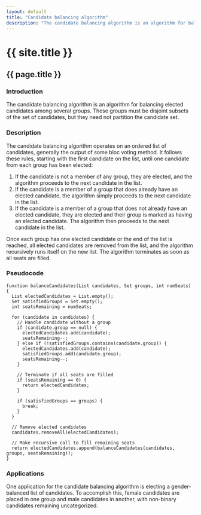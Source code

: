 ```yaml
---
layout: default
title: "Candidate balancing algorithm"
description: "The candidate balancing algorithm is an algorithm for balancing elected candidates among several groups."
---
```

# {{ site.title }}
## {{ page.title }}
### Introduction

The candidate balancing algorithm is an algorithm for balancing elected candidates among several groups. These groups must be disjoint subsets of the set of candidates, but they need not partition the candidate set.

### Description

The candidate balancing algorithm operates on an ordered list of candidates, generally the output of some bloc voting method. It follows these rules, starting with the first candidate on the list, until one candidate from each group has been elected:

1. If the candidate is not a member of any group, they are elected, and the algorithm proceeds to the next candidate in the list.
2. If the candidate is a member of a group that does already have an elected candidate, the algorithm simply proceeds to the next candidate in the list.
3. If the candidate is a member of a group that does not already have an elected candidate, they are elected and their group is marked as having an elected candidate. The algorithm then proceeds to the next candidate in the list.

Once each group has one elected candidate or the end of the list is reached, all elected candidates are removed from the list, and the algorithm recursively runs itself on the new list. The algorithm terminates as soon as all seats are filled.

### Pseudocode

```
function balanceCandidates(List candidates, Set groups, int numSeats) {
  List electedCandidates = List.empty();
  Set satisfiedGroups = Set.empty();
  int seatsRemaining = numSeats;
  
  for (candidate in candidates) {
    // Handle candidate without a group
    if (candidate.group == null) {
      electedCandidates.add(candidate);
      seatsRemaining--;
    } else if (!satisfiedGroups.contains(candidate.group)) {
      electedCandidates.add(candidate);
      satisfiedGroups.add(candidate.group);
      seatsRemaining--;
    }
    
    // Terminate if all seats are filled
    if (seatsRemaining == 0) {
      return electedCandidates;
    }
    
    if (satisfiedGroups == groups) {
      break;
    }
  }
  
  // Remove elected candidates
  candidates.removeAll(electedCandidates);
  
  // Make recursive call to fill remaining seats
  return electedCandidates.append(balanceCandidates(candidates, groups, seatsRemaining));
}
```

### Applications

One application for the candidate balancing algorithm is electing a gender-balanced list of candidates. To accomplish this, female candidates are placed in one group and male candidates in another, with non-binary candidates remaining uncategorized.
